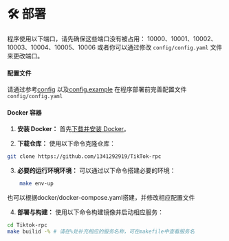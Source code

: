 # 🛠️ 部署

程序使用以下端口，请先确保这些端口没有被占用：
10000、10001、10002、10003、10004、10005、10006
或者你可以通过修改 `config/config.yaml` 文件来更改端口。
#### 配置文件
请通过参考[config](config.md) 以及[config.example](../config/config.example.yaml) 在程序部署前完善配置文件`config/config.yaml`

#### Docker 容器

1. **安装 Docker：**
   首先[下载并安装 Docker](https://docs.docker.com/get-docker/)。

2. **下载仓库：**
   使用以下命令克隆仓库：
```sh
git clone https://github.com/1341292919/TikTok-rpc
```
3. **必要的运行环境环境：**
   可以通过以下命令搭建必要的环境：
```sh
    make env-up
```
  也可以根据docker/docker-compose.yaml搭建，并修改相应配置文件

4. **部署与构建：**
   使用以下命令构建镜像并启动相应服务：
```sh
cd Tiktok-rpc
make builid -% # 请在%处补充相应的服务名称，可在makefile中查看服务名
```

